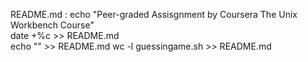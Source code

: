 README.md :
	echo "Peer-graded Assisgnment by Coursera The Unix Workbench Course"  
	date +%c >> README.md 	
	echo "" >> README.md
	wc -l guessingame.sh >> README.md	
